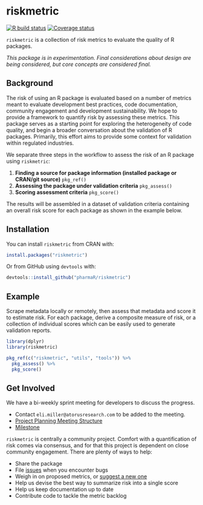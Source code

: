# riskmetric

[![R build status](https://github.com/pharmaR/riskmetric/workflows/R-CMD-check/badge.svg)](https://github.com/pharmaR/riskmetric/actions?workflow=R-CMD-check)
[![Coverage status](https://codecov.io/gh/pharmaR/riskmetric/branch/master/graph/badge.svg)](https://codecov.io/github/pharmaR/riskmetric?branch=master)
 
`riskmetric` is a collection of risk metrics to evaluate the quality of R
packages.

_This package is in experimentation. Final considerations about design are being
considered, but core concepts are considered final._

## Background

The risk of using an R package is evaluated based on a number of metrics meant
to evaluate development best practices, code documentation, community engagement
and development sustainability. We hope to provide a framework to quantify risk
by assessing these metrics. This package serves as a starting point for
exploring the heterogeneity of code quality, and begin a broader conversation
about the validation of R packages. Primarily, this effort aims to provide some
context for validation within regulated industries.

We separate three steps in the workflow to assess the risk of an R package using `riskmetric`:

1. **Finding a source for package information (installed package or CRAN/git source)** `pkg_ref()`
1. **Assessing the package under validation criteria** `pkg_assess()`
1. **Scoring assessment criteria** `pkg_score()`

The results will be assembled in a dataset of validation criteria containing an
overall risk score for each package as shown in the example below.

## Installation

You can install `riskmetric`  from CRAN with:

```r
install.packages("riskmetric")
```

Or from GitHub using `devtools` with:

```r
devtools::install_github("pharmaR/riskmetric")
```

## Example

Scrape metadata locally or remotely, then assess that metadata and score it to
estimate risk. For each package, derive a composite measure of risk, or a
collection of individual scores which can be easily used to generate validation
reports.

```r
library(dplyr)
library(riskmetric)

pkg_ref(c("riskmetric", "utils", "tools")) %>%
  pkg_assess() %>%
  pkg_score()
```

## Get Involved

We have a bi-weekly sprint meeting for developers to discuss the progress.

* Contact `eli.miller@atorusresearch.com` to be added to the meeting.
* [Project Planning Meeting Structure](https://github.com/pharmaR/riskmetric/issues/57) 
* [Milestone](https://github.com/pharmaR/riskmetric/milestones)

`riskmetric` is centrally a community project. Comfort with a quantification of
risk comes via consensus, and for that this project is dependent on close
community engagement. There are plenty of ways to help:

- Share the package
- File [issues](https://github.com/pharmaR/riskmetric/issues) when you encounter bugs
- Weigh in on proposed metrics, or [suggest a new one](https://github.com/pharmaR/riskmetric/issues/new?labels=Metric%20Proposal)
- Help us devise the best way to summarize risk into a single score
- Help us keep documentation up to date
- Contribute code to tackle the metric backlog
